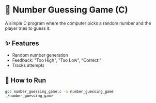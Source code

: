 # 🎯 Number Guessing Game (C)

A simple C program where the computer picks a random number and the player tries to guess it.

## ✨ Features
- Random number generation  
- Feedback: "Too High", "Too Low", "Correct!"  
- Tracks attempts  

## 🚀 How to Run
```bash
gcc number_guessing_game.c -o number_guessing_game
./number_guessing_game
